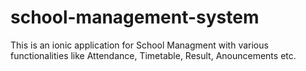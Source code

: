# school-management-system
This is an ionic application for School Managment with various functionalities like Attendance, Timetable, Result, Anouncements etc.
